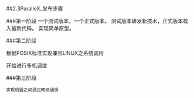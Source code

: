 ##2.3ParalleX_发布步骤

###第一阶段
   一个测试版本，一个正式版本。
   测试版本研发新技术，正式版本载入最新代码。
   实现简单原型。
   
###第二阶段

   根据POSIX标准实现兼容LINUX之系统调用
   
   开始进行多机调度
   
###第三阶段
 
    实现机器之间通过网络通信